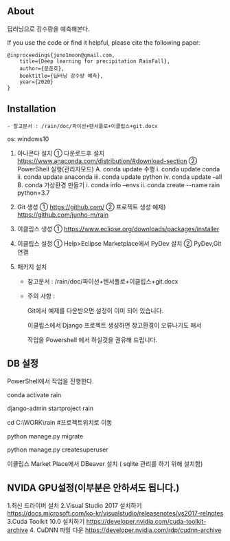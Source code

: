 About
-----

딥러닝으로 강수량을 예측해본다. 


If you use the code or find it helpful, please cite the following paper:
```
@inproceedings{juno1moon@gmail.com,
    title={Deep learning for precipitation RainFall},
    author={문준호},
    booktitle={딥러닝 강수량 예측},
    year={2020}
}
```

Installation
------------
   
    - 참고문서 : /rain/doc/파이선+텐서플로+이클립스+git.docx
	
os: windows10

1.	아나콘다 설지
	①	다운로드후 설지 
    	https://www.anaconda.com/distribution/#download-section
	②	PowerShell 실행(관리자모드)
		A.	conda update 수행
			i.	conda update conda
			ii.	conda update anaconda
			iii.	conda update python
			iv.	conda update –all
		B.	conda 가상환경 만들기
			i.	conda info –envs
			ii.	conda create --name rain python=3.7
2.	Git 생성
	①	https://github.com/
	②	프로젝트 생성 
		예제) https://github.com/junho-m/rain
3.	이클립스 생성
	①	https://www.eclipse.org/downloads/packages/installer

4.	이클립스 설정 
	①	Help>Eclipse Marketplace에서 PyDev 설치
	②	PyDev,Git연결

5.  패키지  설치

    - 참고문서 : /rain/doc/파이선+텐서플로+이클립스+git.docx
	
	- 주의 사항 : 
	    
	    Git에서 예제를 다운받으면 설정이 이미 되어 있습니다. 
	
		이클립스에서 Django 프로젝트 생성하면 장고환경이 오류나기도 해서
		
		작업을 Powershell 에서 하실것을 권유해 드립니다. 
		


DB 설정
------------

PowerShell에서 작업을 진행한다. 


conda activate rain

django-admin startproject rain 

cd C:\WORK\rain #프로젝트위치로 이동 

python manage.py migrate

python manage.py createsuperuser


이클립스 Market Place에서 
DBeaver 설치 ( sqlite 관리를 하기 위해 설치함)



NVIDA GPU설정(이부분은 안하셔도 됩니다.) 
------------

1.최신 드라이버 설치 
2.Visual Studio 2017 설치하기
	https://docs.microsoft.com/ko-kr/visualstudio/releasenotes/vs2017-relnotes
3.Cuda Toolkit 10.0 설치하기
	https://developer.nvidia.com/cuda-toolkit-archive
4. CuDNN 파일 다운
	https://developer.nvidia.com/rdp/cudnn-archive



